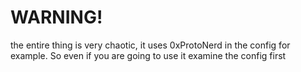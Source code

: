 # WARNING!
the entire thing is very chaotic, it uses 0xProtoNerd in the config for example. So even if you are going to use it examine the config first
